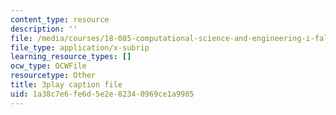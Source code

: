```yaml
---
content_type: resource
description: ''
file: /media/courses/18-085-computational-science-and-engineering-i-fall-2008/1a38c7e6fe6d5e2e82340969ce1a9985_XUB7FcjaLRI.vtt
file_type: application/x-subrip
learning_resource_types: []
ocw_type: OCWFile
resourcetype: Other
title: 3play caption file
uid: 1a38c7e6-fe6d-5e2e-8234-0969ce1a9985
---
```

